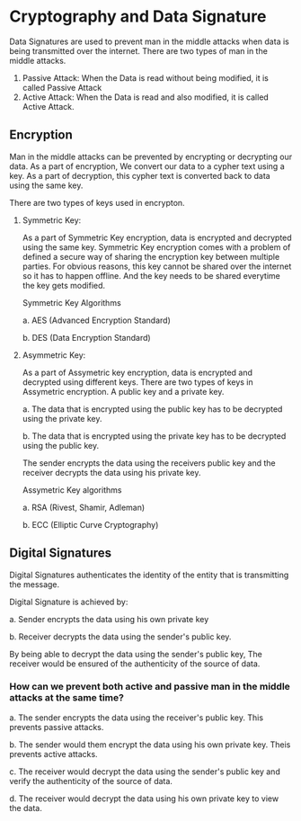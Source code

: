 # Cryptography and Data Signature

Data Signatures are used to prevent man in the middle attacks when data is being transmitted over the internet. There are two types of man in the middle attacks. 

1. Passive Attack:
   When the Data is read without being modified, it is called Passive Attack
3. Active Attack:
   When the Data is read and also modified, it is called Active Attack.

## Encryption
Man in the middle attacks can be prevented by encrypting or decrypting our data. As a part of encryption, We convert our data to a cypher text using a key. As a part of decryption, this cypher text is converted back to data using the same key.  

There are two types of keys used in encrypton. 
1. Symmetric Key:

   As a part of Symmetric Key encryption, data is encrypted and decrypted using the same key. Symmetric Key encryption comes with a problem of defined a secure way of sharing the encryption key between multiple parties. For obvious reasons, this key cannot be shared over the internet so it has to happen offline. And the key needs to be shared everytime the key gets modified.

   Symmetric Key Algorithms

   a. AES (Advanced Encryption Standard)

   b. DES (Data Encryption Standard)
   
3. Asymmetric Key:

   As a part of Assymetric key encryption, data is encrypted and decrypted using different keys. There are two types of keys in Assymetric encryption. A public key and a private key. 

   a. The data that is encrypted using the public key has to be decrypted using the private key.
   
   b. The data that is encrypted using the private key has to be decrypted using the public key.

    The sender encrypts the data using the receivers public key and the receiver decrypts the data using his private key.

   Assymetric Key algorithms

   a. RSA (Rivest, Shamir, Adleman)

   b. ECC (Elliptic Curve Cryptography)

## Digital Signatures
Digital Signatures authenticates the identity of the entity that is transmitting the message.

Digital Signature is achieved by:

a. Sender encrypts the data using his own private key

b. Receiver decrypts the data using the sender's public key. 

By being able to decrypt the data using the sender's public key, The receiver would be ensured of the authenticity of the source of data. 

### How can we prevent both active and passive man in the middle attacks at the same time?

a. The sender encrypts the data using the receiver's public key. This prevents passive attacks. 

b. The sender would them encrypt the data using his own private key. Theis prevents active attacks. 

c. The receiver would decrypt the data using the sender's public key and verify the authenticity of the source of data.

d. The receiver would decrypt the data using his own private key to view the data. 
